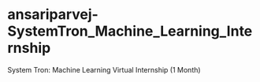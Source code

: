 # ansariparvej-SystemTron_Machine_Learning_Internship
System Tron: Machine Learning Virtual Internship (1 Month) 
